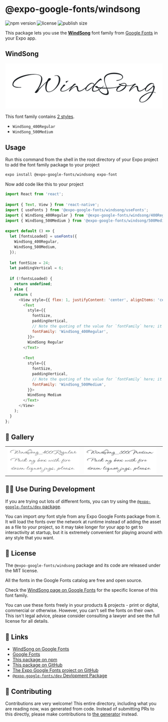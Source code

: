 # @expo-google-fonts/windsong

![npm version](https://flat.badgen.net/npm/v/@expo-google-fonts/windsong)
![license](https://flat.badgen.net/github/license/expo/google-fonts)
![publish size](https://flat.badgen.net/packagephobia/install/@expo-google-fonts/windsong)

This package lets you use the [**WindSong**](https://fonts.google.com/specimen/WindSong) font family from [Google Fonts](https://fonts.google.com/) in your Expo app.

## WindSong

![WindSong](./font-family.png)

This font family contains [2 styles](#-gallery).

- `WindSong_400Regular`
- `WindSong_500Medium`

## Usage

Run this command from the shell in the root directory of your Expo project to add the font family package to your project
```sh
expo install @expo-google-fonts/windsong expo-font
```

Now add code like this to your project
```js
import React from 'react';

import { Text, View } from 'react-native';
import { useFonts } from '@expo-google-fonts/windsong/useFonts';
import { WindSong_400Regular } from '@expo-google-fonts/windsong/400Regular';
import { WindSong_500Medium } from '@expo-google-fonts/windsong/500Medium';

export default () => {
  let [fontsLoaded] = useFonts({
    WindSong_400Regular,
    WindSong_500Medium,
  });

  let fontSize = 24;
  let paddingVertical = 6;

  if (!fontsLoaded) {
    return undefined;
  } else {
    return (
      <View style={{ flex: 1, justifyContent: 'center', alignItems: 'center' }}>
        <Text
          style={{
            fontSize,
            paddingVertical,
            // Note the quoting of the value for `fontFamily` here; it expects a string!
            fontFamily: 'WindSong_400Regular',
          }}>
          WindSong Regular
        </Text>

        <Text
          style={{
            fontSize,
            paddingVertical,
            // Note the quoting of the value for `fontFamily` here; it expects a string!
            fontFamily: 'WindSong_500Medium',
          }}>
          WindSong Medium
        </Text>
      </View>
    );
  }
};

```

## 🔡 Gallery


||||
|-|-|-|
|![WindSong_400Regular](.//400Regular/WindSong_400Regular.ttf.png)|![WindSong_500Medium](.//500Medium/WindSong_500Medium.ttf.png)|||


## 👩‍💻 Use During Development

If you are trying out lots of different fonts, you can try using the [`@expo-google-fonts/dev` package](https://github.com/freeboub/google-fonts/tree/master/font-packages/dev#readme).

You can import *any* font style from any Expo Google Fonts package from it. It will load the fonts
over the network at runtime instead of adding the asset as a file to your project, so it may take longer
for your app to get to interactivity at startup, but it is extremely convenient
for playing around with any style that you want.

## 📖 License

The `@expo-google-fonts/windsong` package and its code are released under the MIT license.

All the fonts in the Google Fonts catalog are free and open source.

Check the [WindSong page on Google Fonts](https://fonts.google.com/specimen/WindSong) for the specific license of this font family.

You can use these fonts freely in your products & projects - print or digital, commercial or otherwise. However, you can't sell the fonts on their own. This isn't legal advice, please consider consulting a lawyer and see the full license for all details.

## 🔗 Links

- [WindSong on Google Fonts](https://fonts.google.com/specimen/WindSong)
- [Google Fonts](https://fonts.google.com/)
- [This package on npm](https://www.npmjs.com/package/@expo-google-fonts/windsong)
- [This package on GitHub](https://github.com/freeboub/google-fonts/tree/master/font-packages/windsong)
- [The Expo Google Fonts project on GitHub](https://github.com/freeboub/google-fonts)
- [`@expo-google-fonts/dev` Devlopment Package](https://github.com/freeboub/google-fonts/tree/master/font-packages/dev)

## 🤝 Contributing

Contributions are very welcome! This entire directory, including what you are reading now, was generated from code. Instead of submitting PRs to this directly, please make contributions to [the generator](https://github.com/freeboub/google-fonts/tree/master/packages/generator) instead.
